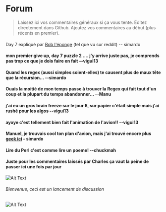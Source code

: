 # Forum
> Laissez ici vos commentaires généraux si ça vous tente. Editez directement dans Github. Ajoutez vos commentaires au début (plus récents en premier).

####
Day 7 expliqué par [Bob l'éponge](https://www.reddit.com/r/adventofcode/comments/k8ipv4/day_7_be_like/?utm_source=share&utm_medium=web2x&context=3) (tel que vu sur reddit) -- simardo

#### mon premier give up, day 7 puzzle 2 .... j'y arrive juste pas, je comprends pas trop ce que je dois faire en fait --vigui13 

#### Quand les regex (aussi simples soient-elles) te causent plus de maux tête que la récursion... --simardo

#### Ouais la moitié de mon temps passe à trouver la Regex qui fait tout d'un coup et la plupart du temps abandonner... --Manu

#### j'ai eu un gros brain freeze sur le jour 6, sur papier c'était simple mais j'ai rushé pour les algos --vigui13

#### ayoye c'est tellement bien fait l'animation de l'avion!! --vigui13

#### Manuel, je trouvais cool ton plan d'avion, mais j'ai trouvé encore plus [geek ici](https://www.youtube.com/watch?v=8mTtyTMRHsM&feature=youtu.be&ab_channel=Phil%21Gold) - simardo

#### Lire du Perl c'est comme lire un poeme! --chuckmah

#### Juste pour les commentaires laissés par Charles ça vaut la peine de passer ici une fois par jour
![Alt Text](https://media4.giphy.com/media/CaiVJuZGvR8HK/giphy.gif)

###### Bienvenue, ceci est un lancement de discussion

![Alt Text](https://media2.giphy.com/media/QsY8yp5q4atcQ/giphy.gif)
